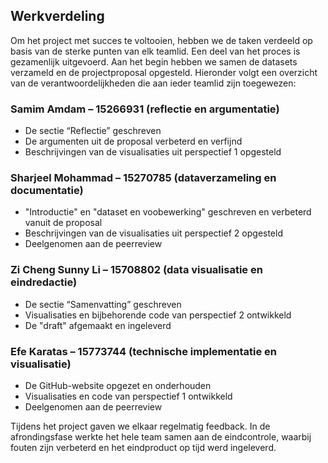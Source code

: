 ## Werkverdeling

Om het project met succes te voltooien, hebben we de taken verdeeld op basis van de sterke punten van elk teamlid. Een deel van het proces is gezamenlijk uitgevoerd. Aan het begin hebben we samen de datasets verzameld en de projectproposal opgesteld. Hieronder volgt een overzicht van de verantwoordelijkheden die aan ieder teamlid zijn toegewezen:


### Samim Amdam – 15266931 (reflectie en argumentatie)
- De sectie “Reflectie” geschreven
- De argumenten uit de proposal verbeterd en verfijnd
- Beschrijvingen van de visualisaties uit perspectief 1 opgesteld
### Sharjeel Mohammad – 15270785 (dataverzameling en documentatie)
- "Introductie" en "dataset en voobewerking" geschreven en verbeterd vanuit de proposal
- Beschrijvingen van de visualisaties uit perspectief 2 opgesteld
- Deelgenomen aan de peerreview
### Zi Cheng Sunny Li – 15708802 (data visualisatie en eindredactie)
- De sectie “Samenvatting” geschreven
- Visualisaties en bijbehorende code van perspectief 2 ontwikkeld
- De "draft" afgemaakt en ingeleverd
### Efe Karatas – 15773744 (technische implementatie en visualisatie)
- De GitHub-website opgezet en onderhouden
- Visualisaties en code van perspectief 1 ontwikkeld
- Deelgenomen aan de peerreview

Tijdens het project gaven we elkaar regelmatig feedback. In de afrondingsfase werkte het hele team samen aan de eindcontrole, waarbij fouten zijn verbeterd en het eindproduct op tijd werd ingeleverd.
